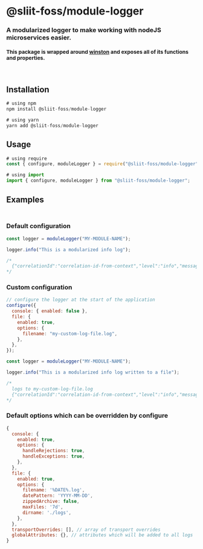 # @sliit-foss/module-logger

### A modularized logger to make working with nodeJS microservices easier. <br/> <br/> <small>This package is wrapped around [winston](https://www.npmjs.com/package/winston) and exposes all of its functions and properties.</small>

<br/>

## Installation

```js
# using npm
npm install @sliit-foss/module-logger

# using yarn
yarn add @sliit-foss/module-logger
```

## Usage

```js
# using require
const { configure, moduleLogger } = require("@sliit-foss/module-logger");

# using import
import { configure, moduleLogger } from "@sliit-foss/module-logger";
```

## Examples<br/><br/>

### Default configuration

```js
const logger = moduleLogger("MY-MODULE-NAME");

logger.info("This is a modularized info log");

/*
  {"correlationId":"correlation-id-from-context","level":"info","message":"[MY-MODULE-NAME] - This is a modularized info log","timestamp":"2023-02-22T16:44:53.711Z"}
*/
```

### Custom configuration

```js
// configure the logger at the start of the application
configure({
  console: { enabled: false },
  file: {
    enabled: true,
    options: {
      filename: "my-custom-log-file.log",
    },
  },
});

const logger = moduleLogger("MY-MODULE-NAME");

logger.info("This is a modularized info log written to a file");

/* 
  logs to my-custom-log-file.log
  {"correlationId":"correlation-id-from-context","level":"info","message":"[MY-MODULE-NAME] - This is a modularized info log written to a file","timestamp":"2023-02-22T16:44:53.711Z"}
*/
```

### Default options which can be overridden by configure

```js
{
  console: {
    enabled: true,
    options: {
      handleRejections: true,
      handleExceptions: true,
    },
  },
  file: {
    enabled: true,
    options: {
      filename: '%DATE%.log',
      datePattern: 'YYYY-MM-DD',
      zippedArchive: false,
      maxFiles: '7d',
      dirname: './logs',
    },
  },
  transportOverrides: [], // array of transport overrides
  globalAttributes: {}, // attributes which will be added to all logs
}
```
